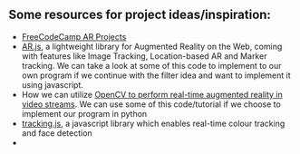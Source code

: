 ## Some resources for project ideas/inspiration:
- [FreeCodeCamp AR Projects](https://www.freecodecamp.org/news/tag/augmented-reality/)
- [AR.js](https://github.com/AR-js-org/AR.js), a lightweight library for Augmented Reality on the Web, coming with features like Image Tracking, Location-based AR and Marker tracking. We can take a look at some of this code to implement to our own program if we continue with the filter idea and want to implement it using javascript.
- How we can utilize [OpenCV  to perform real-time augmented reality in video streams](https://www.pyimagesearch.com/2021/01/11/opencv-video-augmented-reality/). We can use some of this code/tutorial if we choose to implement our program in python
- [tracking.js](https://github.com/eduardolundgren/tracking.js/), a javascript library which enables real-time colour tracking and face detection
- 
